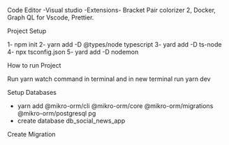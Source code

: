 Code Editor
    -Visual studio
        -Extensions- Bracket Pair colorizer 2, Docker, Graph QL for Vscode, Prettier.

Project Setup

1- npm init
2- yarn add -D @types/node typescript
3- yard add -D ts-node
4- npx tsconfig.json
5- yard add -D nodemon

How to run Project

Run yarn watch command in terminal and in new terminal run yarn dev

Setup Databases

- yarn add @mikro-orm/cli @mikro-orm/core @mikro-orm/migrations @mikro-orm/postgresql pg
- create database db_social_news_app

Create Migration
